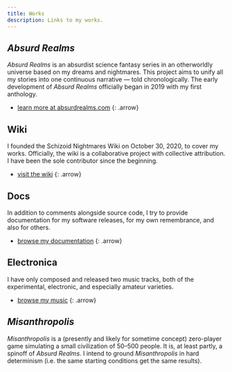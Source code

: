 ```yaml
---
title: Works
description: Links to my works.
---
```


## *Absurd Realms*
*Absurd Realms* is an absurdist science fantasy series in an otherworldly universe based on my dreams and nightmares. This project aims to unify all my stories into one continuous narrative — told chronologically. The early development of *Absurd Realms* officially began in 2019 with my first anthology.

- <a href="https://absurdrealms.com/" target="_blank">learn more at absurdrealms.com</a>
{: .arrow}

## Wiki
I founded the Schizoid Nightmares Wiki on October 30, 2020, to cover my works. Officially, the wiki is a collaborative project with collective attribution. I have been the sole contributor since the beginning.

- <a href="https://schizoidnightmares.wiki/" target="_blank">visit the wiki</a>
{: .arrow}

## Docs
In addition to comments alongside source code, I try to provide documentation for my software releases, for my own remembrance, and also for others.

- [browse my documentation](/docs/)
{: .arrow}

## Electronica
I have only composed and released two music tracks, both of the experimental, electronic, and especially amateur varieties.

- [browse my music](/music/)
{: .arrow}

## *Misanthropolis*
*Misanthropolis* is a (presently and likely for sometime concept) zero-player game simulating a small civilization of 50–500 people. It is, at least partly, a spinoff of *Absurd Realms*. I intend to ground *Misanthropolis* in hard determinism (i.e. the same starting conditions get the same results).